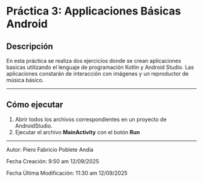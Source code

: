 # Práctica 3: Applicaciones Básicas Android

## Descripción
En esta práctica se realiza dos ejercicios donde se crean aplicaciones basicas utilizando el lenguaje de programación Kotlin y Android Studio. Las aplicaciones constarán de interacción con imágenes y un reproductor de música básico.

---

## Cómo ejecutar
1. Abrir todos los archivos correspondientes en un proyecto de AndroidStudio.  
2. Ejecutar el archivo **MainActivity** con el botón **Run**

---

Autor: Piero Fabricio Poblete Andía

Fecha Creación: 9:50 am 12/09/2025

Fecha Última Modificación: 11:30 am 12/09/2025


